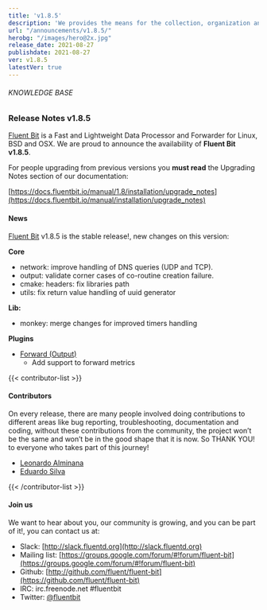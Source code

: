 ```yaml
---
title: 'v1.8.5'
description: 'We provides the means for the collection, organization and computerized retrieval of knowledge and Lightweight Data Forwarder for Linux, BSD and OSX. We are proud to announce the availability of Fluent Bit v1.8.5.'
url: "/announcements/v1.8.5/"
herobg: "/images/hero@2x.jpg"
release_date: 2021-08-27
publishdate: 2021-08-27
ver: v1.8.5
latestVer: true
---
```


###### KNOWLEDGE BASE

### Release Notes v1.8.5

[Fluent Bit](https://fluentbit.io) is a Fast and Lightweight Data Processor and Forwarder for Linux, BSD and OSX. We are proud to announce the availability of **Fluent Bit v1.8.5**.

For people upgrading from previous versions you **must read** the Upgrading Notes section of our documentation:

[https://docs.fluentbit.io/manual/1.8/installation/upgrade_notes](https://docs.fluentbit.io/manual/installation/upgrade_notes)

#### News

[Fluent Bit](https://fluentbit.io) v1.8.5 is the stable release!, new changes on this version:


**Core**

* network: improve handling of DNS queries (UDP and TCP).
* output: validate corner cases of co-routine creation failure.
* cmake: headers: fix libraries path
* utils: fix return value handling of uuid generator

 
**Lib:**
    
* monkey: merge changes for improved timers handling

**Plugins**
    
* [Forward (Output)](https://docs.fluentbit.io/manual/1.8/pipeline/outputs/forward/)
  * Add support to forward metrics


{{< contributor-list >}}

#### Contributors


On every release, there are many people involved doing contributions to different areas like bug reporting, troubleshooting, documentation and coding, without these contributions from the community, the project won’t be the same and won’t be in the good shape that it is now. So THANK YOU! to everyone who takes part of this journey!


* [Leonardo Alminana](https://github.com/leonardo-albertovich)
* [Eduardo Silva](https://github.com/edsiper)

{{< /contributor-list >}}

#### Join us

We want to hear about you, our community is growing, and you can be part of it!, you can contact us at:

* Slack: [http://slack.fluentd.org](http://slack.fluentd.org)
* Mailing list: [https://groups.google.com/forum/#!forum/fluent-bit](https://groups.google.com/forum/#!forum/fluent-bit)
* Github: [http://github.com/fluent/fluent-bit](https://github.com/fluent/fluent-bit)
* IRC: irc.freenode.net #fluentbit
* Twitter: [@fluentbit](https://twitter.com/fluentbit)